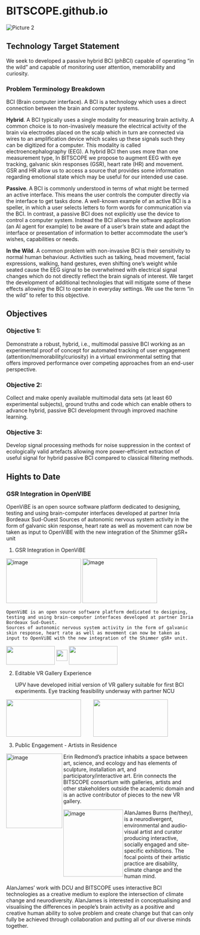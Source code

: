 # BITSCOPE.github.io
![Picture 2](https://github.com/lilihub/BITSCOPE.github.io/assets/37544742/a1976c0a-378f-40e4-9853-9ba8d0796936)


## Technology Target Statement
We seek to developed a passive hybrid BCI (phBCI) capable of operating “in the wild” and capable of monitoring user attention, memorability and curiosity. 

### Problem Terminology Breakdown
BCI (Brain computer interface). A BCI is a technology which uses a direct connection between the brain and computer systems. 

**Hybrid**. A BCI typically uses a single modality for measuring brain activity. A common choice is to non-invasively measure the electrical activity of the brain via electrodes placed on the scalp which in turn are connected via wires to an amplification device which scales up these signals such they can be digitized for a computer. This modality is called electroencephalography (EEG). A hybrid BCI then uses more than one measurement type, In BITSCOPE we propose to  augment EEG with eye tracking, galvanic skin responses (GSR), heart rate (HR) and movement. GSR and HR allow us to access a source that provides some information regarding emotional state which may be useful for our intended use case. 

**Passive**. A BCI is commonly understood in terms of what might be termed an active interface. This means the user controls the computer directly via the interface to get tasks done. A well-known example of an active BCI is a speller, in which a user selects letters to form words for communication via the BCI.  In contrast, a passive BCI does not explicitly use the device to control a computer system. Instead the BCI allows the software application (an AI agent for example) to be aware of a user’s brain state and adapt the interface or presentation of information to better accommodate the user’s wishes, capabilities or needs. 

**In the Wild**. A common problem with non-invasive BCI is their sensitivity to normal human behaviour. Activities such as talking, head movement, facial expressions, walking, hand gestures, even shifting one’s weight while seated cause the EEG signal to be overwhelmed with electrical signal changes which do not directly reflect the brain signals of interest. We target the development of additional technologies that will mitigate some of these effects allowing the BCI to operate in everyday settings. We use the term “in the wild” to refer to this objective. 

## Objectives
### Objective 1:
Demonstrate a robust, hybrid, i.e., multimodal passive BCI working as an experimental proof of concept for automated tracking of user engagement (attention/memorability/curiosity) in a virtual environmental setting that offers improved performance over competing approaches from an end-user perspective. 
### Objective 2: 
Collect and make openly available multimodal data sets (at least 60 experimental subjects), ground truths and code which can enable others to advance hybrid, passive BCI development through improved machine learning.
### Objective 3: 
Develop signal processing methods for noise suppression in the context of ecologically valid artefacts allowing more power-efficient extraction of useful signal for hybrid passive BCI compared to classical filtering methods.

## Hights to Date
### GSR Integration in OpenVIBE
OpenViBE is an open source software platform dedicated to designing, testing and using brain-computer interfaces developed at partner Inria Bordeaux Sud-Ouest
Sources of autonomic nervous system activity in the form of galvanic skin response, heart rate as well as movement can now be taken as input to OpenViBE with the new integration of the Shimmer gSR+ unit

1. GSR Integration in OpenViBE

<img width="200" height="120" alt="image" src="https://github.com/lilihub/BITSCOPE.github.io/assets/37544742/2a5d7654-1577-4c9c-b9ca-1f9a957bca62">          <img width="200" height="120" alt="image" src="https://github.com/lilihub/BITSCOPE.github.io/assets/37544742/300c1248-88bd-492d-8dc7-ca1008312fd9">

    OpenViBE is an open source software platform dedicated to designing, testing and using brain-computer interfaces developed at partner Inria Bordeaux Sud-Ouest.
    Sources of autonomic nervous system activity in the form of galvanic skin response, heart rate as well as movement can now be taken as input to OpenViBE with the new integration of the Shimmer gSR+ unit.

<div>
    <img align=middle src="https://github.com/lilihub/BITSCOPE.github.io/assets/37544742/bc546966-2c6b-429e-bd1e-d8899f20818f" width="130" height="50">
    <img align=middle src="https://github.com/lilihub/BITSCOPE.github.io/assets/37544742/6e0d7d12-0961-4a96-ab0a-513cbb86d25d" width="30" height="30"/>
    <img align=middle src="https://github.com/lilihub/BITSCOPE.github.io/assets/37544742/7f3a9ddc-f88c-4d0d-910a-a1a2ae1f1846" width="130" height="50">
<div>

2. Editable VR Gallery Experience
    
   UPV have developed initial version of VR gallery suitable for first BCI experiments. Eye tracking feasibility underway with partner NCU
<div>
    <img align=middle src="https://github.com/lilihub/BITSCOPE.github.io/assets/37544742/919fe2c4-f5e2-4e37-9365-96c6189ccf7c" width="200" height="100">
    <img align=middle src="https://github.com/lilihub/BITSCOPE.github.io/assets/37544742/23437fcf-9758-46d1-b1e6-aacba94e5805" width="25" height="10"/>
    <img align=middle src="https://github.com/lilihub/BITSCOPE.github.io/assets/37544742/49b59d7c-7286-49f7-8ffc-e0d11613dfb7" width="200" height="100">
<div>
  
3. Public Engagement  - Artists in Residence
 
<img align="left" width="150" height="200" alt="image" src="https://github.com/lilihub/BITSCOPE.github.io/assets/37544742/fb046a40-bef0-4bff-b0d7-f9150c20fef1">Erin Redmond’s practice inhabits a space between art, science, and ecology and has elements of sculpture, installation art, and participatory/interactive art. Erin connects the BITSCOPE consortium with     galleries, artists and other stakeholders outside the academic domain and is an active contributor of pieces to the new VR gallery. 

<img width="160" align="left" height="180" alt="image" src="https://github.com/lilihub/BITSCOPE.github.io/assets/37544742/60c404da-1d49-43f1-a531-eb3962f52f1a">AlanJames Burns (he/they), is a neurodivergent, environmental and audio-visual artist and curator producing interactive, socially engaged and site-specific exhibitions. The focal points of their artistic practice are disability, climate change and the human mind. 
  
  

  AlanJames’ work with DCU and BITSCOPE uses interactive BCI technologies as a creative medium to explore the intersection of climate change and neurodiversity. AlanJames is interested in conceptualising     and visualising the differences in people’s brain activity as a positive and creative human ability to solve problem and create change but that can only fully be achieved through collaboration and           putting all of our diverse minds together.
























